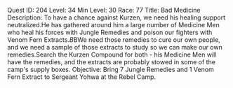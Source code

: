 Quest ID: 204
Level: 34
Min Level: 30
Race: 77
Title: Bad Medicine
Description: To have a chance against Kurzen, we need his healing support neutralized.He has gathered around him a large number of Medicine Men who heal his forces with Jungle Remedies and poison our fighters with Venom Fern Extracts.$B$BWe need those remedies to cure our own people, and we need a sample of those extracts to study so we can make our own remedies.Search the Kurzen Compound for both - his Medicine Men will have the remedies, and the extracts are probably stowed in some of the camp's supply boxes.
Objective: Bring 7 Jungle Remedies and 1 Venom Fern Extract to Sergeant Yohwa at the Rebel Camp.

